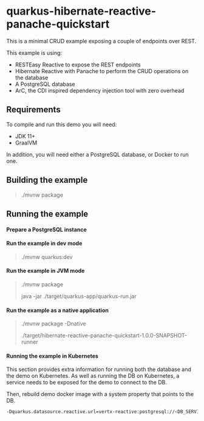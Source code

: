 # quarkus-hibernate-reactive-panache-quickstart


This is a minimal CRUD example exposing a couple of endpoints over REST.

This example is using:
 - RESTEasy Reactive to expose the REST endpoints
 - Hibernate Reactive with Panache to perform the CRUD operations on the database
 - A PostgreSQL database
 - ArC, the CDI inspired dependency injection tool with zero overhead

## Requirements

To compile and run this demo you will need:

- JDK 11+
- GraalVM

In addition, you will need either a PostgreSQL database, or Docker to run one.

## Building the example

> ./mvnw package

## Running the example

#### Prepare a PostgreSQL instance

#### Run the example in dev mode

> ./mvnw quarkus:dev

#### Run the example in JVM mode
> ./mvnw package
>
> java -jar ./target/quarkus-app/quarkus-run.jar


#### Run the example as a native application

> ./mvnw package -Dnative
>
> ./target/hibernate-reactive-panache-quickstart-1.0.0-SNAPSHOT-runner


#### Running the example in Kubernetes

This section provides extra information for running both the database and the demo on Kubernetes.
As well as running the DB on Kubernetes, a service needs to be exposed for the demo to connect to the DB.

Then, rebuild demo docker image with a system property that points to the DB. 

```bash
-Dquarkus.datasource.reactive.url=vertx-reactive:postgresql://<DB_SERVICE_NAME>/quarkus_test
```
